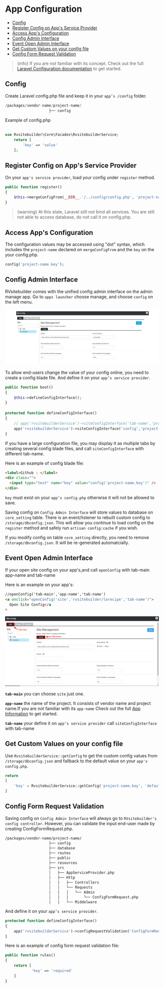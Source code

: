 # App Configuration

- [Config](#config)
- [Register Config on App's Service Provider](#register-config-on-apps-service-provider)
- [Access App's Configuration](#access-apps-configuration)
- [Config Admin Interface](#config-admin-interface)
- [Event Open Admin Interface](#event-open-admin-interface)
- [Get Custom Values on your config file](#get-custom-values-on-your-config-file)
- [Config Form Request Validation](#config-form-request-validation)

> {info} If you are not familiar with its concept. Check out the full [Laravel Configuration documentation](https://laravel.com/docs/master/configuration) to get started.

## Config

Create Laravel config.php file and keep it in your `app’s /config` folder.

```php
/packages/vendor-name/project-name/
                    ├── config
```

Example of config.php

```php

use Rvsitebuilder\Core\Facades\RvsitebuilderService;
    return [
        'key' => 'value'
    ];
```

## Register Config on App's Service Provider

On your `app's service provider`, load your config under `register` method.

```php
public function register()
{
    $this->mergeConfigFrom(__DIR__.'/../config/config.php', 'project-name');
}
```

> {warning} At this state, Laravel still not bind all services. You are still not able to access database, do not call it on config.php.

## Access App's Configuration

The configuration values may be accessed using "dot" syntax, which includes the `project-name` declared on `mergeConfigFrom` and the `key` on the your config.php.

```php
config('project-name.key');
```

## Config Admin Interface

RVsitebuilder comes with the unified config admin interface on the admin manage app. Go to `apps launcher` choose manage, and choose `config` on the left menu.

![configInterface](images/configInterface.jpg)

To allow end-users change the value of your config online, you need to create a config blade file. And define it on your `app’s service provider`.

```php
public function boot()
{
    $this->defineConfigInterface();
}

protected function defineConfigInterface()
{
    // app('rvsitebuilderService')->siteConfigInterface('tab-name','project-name::blade-file-path');
    app('rvsitebuilderService')->siteConfigInterface('config','project-name::admin.config');
}
```

If you have a large configuration file, you may display it as multiple tabs by creating several config blade files, and call `siteConfigInterface` with different tab-name.

Here is an example of config blade file:

```html
<label>Github : </label>
<div class="">
  <input type="text" name="key" value="config('project-name.key')" />
</div>
```

`key` must exist on your `app’s config.php` otherwise it will not be allowed to save.

Saving config on `Config Admin Interface` will store values to database on `core_setting` table. There is an event/listener to rebuilt custom config to `/storage/dbconfig.json`. This will allow you continue to load config on the `register` method and safely run `artisan config:cache` if you wish.

If you modify config on table `core_setting` directly, you need to remove `/storage/dbconfig.json`. It will be re-generated automatcially.

## Event Open Admin Interface

If your open site config on your app's,and call `openConfig` with tab-main app-name and tab-name

Here is an example on your app's:

```html
//openConfig('tab-main','app-name','tab-name')
<a onclick="openConfig('site','rvsitebuilder/larecipe','tab-name')">
  Open Site Config</a
>
```

![openconfigInterface](images/appconfiguration-openconfig.png)

**`tab-main`** you can choose `site` just one.

**`app-name`** the name of the project. It consists of vendor name and project name.If you are not familiar with its `app-name` Check out the full [App Information](app-json-and-dependency.md) to get started.

**`tab-name`** your define it on `app’s service provider` call `siteConfigInterface` with tab-name

## Get Custom Values on your config file

Use `RvsitebuilderService::getConfig` to get the custom config values from `/storage/dbconfig.json` and fallback to the default value on your `app's config.php`.

```php
return
[
    'key' = RvsitebuilderService::getConfig('project-name.key', 'defaultValue')
]
```

## Config Form Request Validation

Saving config on `Config Admin Interface` will always go to `RVsitebuilder's config controller`. However, you can validate the input end-user made by creating ConfigFormRequest.php.

```text
/packages/vendor-name/project-name/
                    ├── config
                    ├── database
                    ├── routes
                    ├── public
                    ├── resources
                    ├── src
                    │   ├── AppServiceProvider.php
                    │   ├── Http
                    │   │   ├── Controllers
                    │   │   └── Requests
                    │   │   │   └── Admin
                    │   │   │       └── ConfigFormRequest.php
                    │   │   └── Middelware
```

And define it on your `app’s service provider`.

```php
protected function defineConfigInterface()
{
    app('rvsitebuilderService')->configRequestValidation('ConfigFormRequest');
}
```

Here is an example of config form request validation file:

```php
public function rules()
{
    return [
            'key' => 'required'
    ]
}
```
